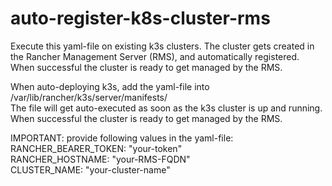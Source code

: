 # auto-register-k8s-cluster-rms

Execute this yaml-file on existing k3s clusters. The cluster gets created in the Rancher Management Server (RMS), and automatically registered.
When successful the cluster is ready to get managed by the RMS.


When auto-deploying k3s, add the yaml-file into /var/lib/rancher/k3s/server/manifests/ <br >
The file will get auto-executed as soon as the k3s cluster is up and running.
When successful the cluster is ready to get managed by the RMS.


IMPORTANT: provide following values in the yaml-file: <br >
  RANCHER_BEARER_TOKEN: "your-token" <br >
  RANCHER_HOSTNAME: "your-RMS-FQDN" <br >
  CLUSTER_NAME: "your-cluster-name"
